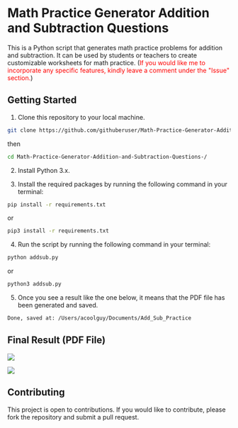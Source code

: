 # Math Practice Generator Addition and Subtraction Questions

This is a Python script that generates math practice problems for addition and subtraction. It can be used by students or teachers to create customizable worksheets for math practice. (<span style="color:red">If you would like me to incorporate any specific features, kindly leave a comment under the "Issue" section.</span>)


## Getting Started

1. Clone this repository to your local machine.

```bash
git clone https://github.com/githuberuser/Math-Practice-Generator-Addition-and-Subtraction-Questions-.git
```
then
```bash
cd Math-Practice-Generator-Addition-and-Subtraction-Questions-/
```

2. Install Python 3.x.

3. Install the required packages by running the following command in your terminal:

```bash
pip install -r requirements.txt
```
or
```bash
pip3 install -r requirements.txt
```

4. Run the script by running the following command in your terminal:
```bash
python addsub.py
```
or 
```bash
python3 addsub.py
```

5. Once you see a result like the one below, it means that the PDF file has been generated and saved. 
```bash
Done, saved at: /Users/acoolguy/Documents/Add_Sub_Practice
```
  
## Final Result (PDF File)
![ ](https://github.com/githuberuser/Math-Practice-Generator-Addition-and-Subtraction-Questions-/raw/main/1.png)

![ ](https://github.com/githuberuser/Math-Practice-Generator-Addition-and-Subtraction-Questions-/raw/main/22.png)

## Contributing
This project is open to contributions. If you would like to contribute, please fork the repository and submit a pull request.

